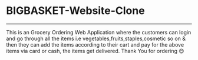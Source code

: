# BIGBASKET-Website-Clone
****
This is an Grocery Ordering Web Application where the customers can login and go through all the items i.e vegetables,fruits,staples,cosmetic so on & then  they can add the items according to their cart and pay for the above items via card or cash, the items get delivered. Thank You for ordering 😊
